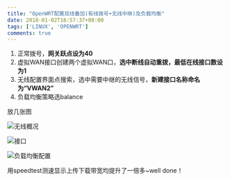 ```yaml
---
title: "OpenWRT配置双线叠加(有线拨号+无线中继)及负载均衡"
date: 2018-01-02T16:57:37+08:00
tags: ['LINUX', 'OPENWRT']
comments: true
---
```


1. 正常拨号，**网关跃点设为40**
2. 虚拟WAN接口创建两个虚拟WAN口，**选中断线自动重拨，最低在线接口数设为1**
3. 无线配置界面点搜索，选中需要中继的无线信号，**新建接口名称命名为“VWAN2”**
4. 负载均衡策略选balance

放几张图

![无线概况](http://p2.cdn.img9.top/ipfs/QmZVHaLUjNAkhXRAXfe4GQWzu3yBj9ePryk4AipqjboimU?2.png)

![接口](http://p3.cdn.img9.top/ipfs/QmZ4rJrfHmHuMRK8g76gVhbfLJpGWPCdebwrTa9wy11CLQ?3.png)

![负载均衡配置](http://p0.cdn.img9.top/ipfs/QmcZEqU4wtMNz6e7KRfANvrovDjLksHJ6yRcFUyMBuMkZS?0.png)

用speedtest测速显示上传下载带宽均提升了一倍多~well done！